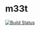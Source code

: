 # m33t

[![Build Status](https://travis-ci.com/MantasVis/m33t.svg?branch=master)](https://travis-ci.com/MantasVis/m33t)
